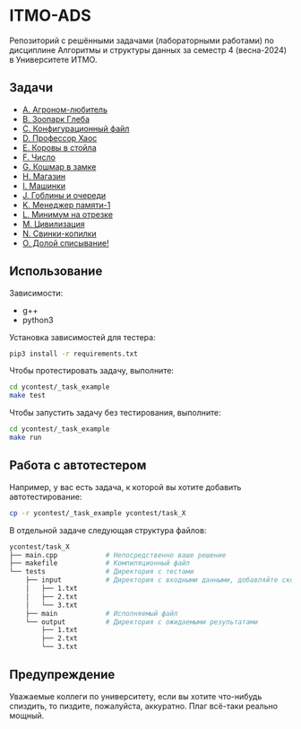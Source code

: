 # ITMO-ADS

Репозиторий с решёнными задачами (лабораторными работами) по дисциплине Алгоритмы и структуры данных за семестр 4 (весна-2024) в Университете ИТМО.

## Задачи

- [A. Агроном-любитель](./ycontest/task_A)
- [B. Зоопарк Глеба](./ycontest/task_B)
- [C. Конфигурационный файл](./ycontest/task_C)
- [D. Профессор Хаос](./ycontest/task_D)
- [E. Коровы в стойла](./ycontest/task_E)
- [F. Число](./ycontest/task_F)
- [G. Кошмар в замке](./ycontest/task_G)
- [H. Магазин](./ycontest/task_H)
- [I. Машинки](./ycontest/task_I)
- [J. Гоблины и очереди](./ycontest/task_J)
- [K. Менеджер памяти-1](./ycontest/task_K)
- [L. Минимум на отрезке](./ycontest/task_L)
- [M. Цивилизация](./ycontest/task_M)
- [N. Свинки-копилки](./ycontest/task_N)
- [O. Долой списывание!](./ycontest/task_O)

## Использование

Зависимости:
- g++
- python3

Установка зависимостей для тестера:
```bash
pip3 install -r requirements.txt
```

Чтобы протестировать задачу, выполните:
```bash
cd ycontest/_task_example
make test
```

Чтобы запустить задачу без тестирования, выполните:
```bash
cd ycontest/_task_example
make run
```

## Работа с автотестером

Например, у вас есть задача, к которой вы хотите добавить автотестирование:

```bash
cp -r ycontest/_task_example ycontest/task_X
```

В отдельной задаче следующая структура файлов:

```bash
ycontest/task_X
├── main.cpp            # Непосредственно ваше решение
├── makefile            # Компиляционный файл
└── tests               # Директория с тестами
    ├── input           # Директория с входными данными, добавляйте сколько нужно
    │   ├── 1.txt
    │   ├── 2.txt
    │   └── 3.txt
    ├── main            # Исполняемый файл
    └── output          # Директория с ожидаемыми результатами
        ├── 1.txt
        ├── 2.txt
        └── 3.txt
```

## Предупреждение

Уважаемые коллеги по университету, если вы хотите что-нибудь спиздить, то пиздите, пожалуйста, аккуратно. Плаг всё-таки реально мощный.
